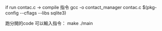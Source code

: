 if run contac.c -> compile 指令
gcc -o contact_manager contac.c $(pkg-config --cflags --libs sqlite3)   


跑分開的code 可以輸入指令： 
make
./main
